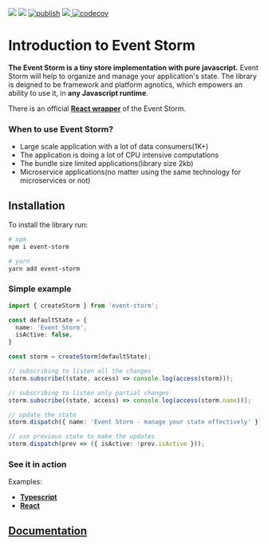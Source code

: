 <a href="https://www.npmjs.com/package/event-storm"><img src="https://img.shields.io/badge/npm-event--storm-brightgreen.svg"></a> <a href="https://www.npmjs.com/package/event-storm"><img src="https://img.shields.io/npm/v/event-storm.svg"></a> [![publish](https://github.com/event-storm/event-storm/actions/workflows/publish.yml/badge.svg?branch=master)](https://github.com/event-storm/event-storm/actions/workflows/dispatch.yml) <a href="https://www.npmjs.com/package/event-storm"><img src="https://img.shields.io/bundlephobia/minzip/event-storm?style=plastic"> </a>
[![codecov](https://codecov.io/gh/event-storm/event-storm/branch/dev/graph/badge.svg?token=1AT35BHEIC)](https://codecov.io/gh/event-storm/event-storm)


# Introduction to Event Storm

**The Event Storm is a tiny store implementation with pure javascript.**
Event Storm will help to organize and manage your application's state. The library is deigned to be framework and platform agnotics, which empowers an ability to use it, in **any Javascript runtime**.

There is an official **[React wrapper](https://github.com/event-storm/react-event-storm)** of the Event Storm.

### When to use Event Storm? 

- Large scale application with a lot of data consumers(1K+)
- The application is doing a lot of CPU intensive computations
- The bundle size limited applications(library size 2kb)
- Microservice applications(no matter using the same technology for microservices or not)

## Installation

To install the library run:
```bash
# npm
npm i event-storm

# yarn
yarn add event-storm
```

### Simple example

```typescript
import { createStorm } from 'event-storm';

const defaultState = {
  name: 'Event Storm',
  isActive: false,
}

const storm = createStorm(defaultState);

// subscribing to listen all the changes
storm.subscribe((state, access) => console.log(access(storm)));

// subscribing to listen only partial changes
storm.subscribe((state, access) => console.log(access(storm.name)));

// update the state
storm.dispatch({ name: 'Event Storm - manage your state effectively' });

// use previous state to make the updates
storm.dispatch(prev => ({ isActive: !prev.isActive }));
```

### See it in action

Examples:
 - [**Typescript**](https://codesandbox.io/s/beautiful-currying-bl9dv)
 - [**React**](https://codesandbox.io/s/intelligent-http-iupz5)

## [Documentation](https://event-storm.github.io/event-storm-documentation/)
